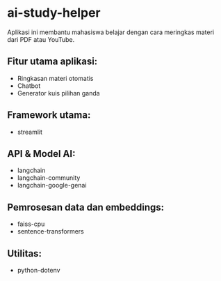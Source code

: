 # ai-study-helper

Aplikasi ini membantu mahasiswa belajar dengan cara meringkas materi dari PDF atau YouTube.

## Fitur utama aplikasi:
- Ringkasan materi otomatis
- Chatbot
- Generator kuis pilihan ganda

## Framework utama:
- streamlit

## API & Model AI:
- langchain
- langchain-community
- langchain-google-genai

## Pemrosesan data dan embeddings:
- faiss-cpu
- sentence-transformers

## Utilitas:
- python-dotenv